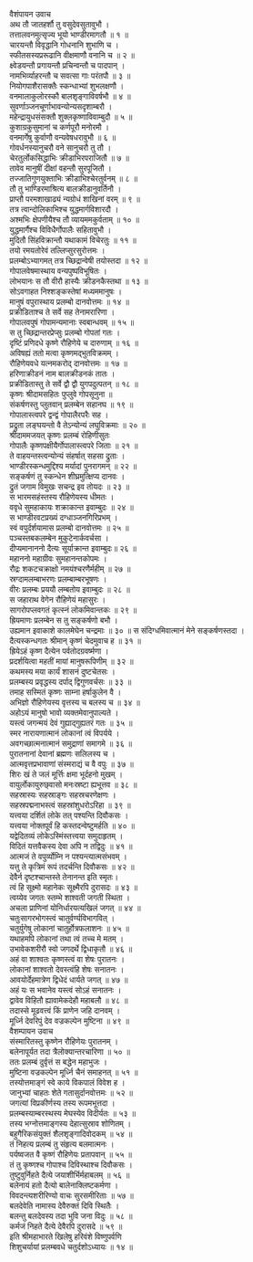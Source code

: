 वैशंपायन उवाच  
अथ तौ जातहर्शौ तु वसुदेवसुतावुभौ ।  
तत्तालवनमुत्सृज्य भूयो भाण्डीरमागतौ ॥ १ ॥  
चारयन्तौ विवृद्धानि गोधनानि शुभाणि च ।  
स्फीतसस्यप्ररूढानि वीक्षमाणौ वनानि च ॥ २ ॥  
क्ष्वेडयन्तौ प्रगायन्तौ प्रचिन्वन्तौ च पादपान् ।  
नामभिर्व्याहरन्तौ च सवत्सा गाः परंतपौ ॥ ३ ॥  
नियोगपाशैरासक्तैः स्कन्धाभ्यां शुभलक्षणौ ।  
वनमालाकुलोरस्कौ बालशृङ्‌‌‍गाविवर्षभौ ॥ ४ ॥  
सुवर्णाञ्जनचूर्णाभावन्योन्यसदृशाम्बरौ ।  
महेन्द्रायुधसंसक्तौ शुक्लकृष्णाविवाम्बुदौ ॥ ५ ॥  
कुशाग्रकुसुमानां च कर्णपूरौ मनोरमौ ।  
वनमार्गेषु कुर्वाणौ वन्यवेषधरावुभौ ॥ ६ ॥  
गोवर्धनस्यानुचरौ वने सानुचरौ तु तौ ।  
चेरतुर्लोकसिद्धाभिः क्रीडाभिरपराजितौ ॥ ७ ॥  
तावेव मानुषीं दीक्षां वहन्तौ सुरपूजितौ ।  
तज्जातिगुणयुक्ताभिः क्रीडाभिश्चेरतुर्वनम् ॥ ८ ॥  
तौ तु भाण्डिरमाश्रित्य बालक्रीडानुवर्तिनौ ।  
प्राप्तौ परमशाखाढ्यं न्यग्रोधं शाखिनां वरम् ॥ ९ ॥  
तत्र त्वान्दोलिकाभिश्च युद्धमार्गविशारदौ ।  
अश्मभिः क्षेपणीयैश्च तौ व्यायममकुर्वताम् ॥ १० ॥  
युद्धमार्गैश्च विविधैर्गोपालैः सहितावुभौ ।  
मुदितौ सिंहविक्रान्तौ यथाकामं विचेरतुः ॥ ११ ॥  
तयो रमयतोरेवं तल्लिप्सुरसुरोत्तमः ।  
प्रलम्बोऽभ्यागमत् तत्र च्छिद्रान्वेषी तयोस्तदा ॥ १२ ॥  
गोपालवेषमास्थाय वन्यपुष्पविभूषितः ।  
लोभयानः स तौ वीरौ हास्यैः क्रीडनकैस्तथा ॥ १३ ॥  
सोऽवगाहत निश्शङ्‌‌‍कस्तेषां मध्यममानुषः ।  
मानुषं वपुरास्थाय प्रलम्बो दानवोत्तमः ॥ १४ ॥  
प्रक्रीडिताश्च ते सर्वे सह तेनामरारिणा ।  
गोपालवपुषं गोपामन्यमानाः स्वबान्धवम् ॥ १५ ॥  
स तु च्छिद्रान्तरप्रेप्सुः प्रलम्बो गोपतां गतः ।  
दृष्टिं प्रणिदधे कृष्णे रौहिणेये च दारुणाम् ॥ १६ ॥  
अविषह्यं ततो मत्वा कृष्णमद्भुतविक्रमम् ।  
रौहिणेयवधे यत्‍नमकरोद् दानवोत्तमः ॥ १७ ॥  
हरिणाक्रीडनं नाम बालक्रीडनकं तातः ।  
प्रक्रीडितास्तु ते सर्वे द्वौ द्वौ युगपदुत्पतन् ॥ १८ ॥  
कृष्णः श्रीदामसहितः पुप्लुवे गोपसूनुना ॥  
संकर्षणस्तु प्लुतवान् प्रलम्बेन सहानघ ॥ १९ ॥  
गोपालास्त्वपरे द्वन्द्वं गोपालैरपरैः सह ।  
प्रद्रुता लङ्‌‌‍घयन्तो वै तेऽन्योन्यं लघुविक्रमाः ॥ २० ॥  
श्रीदाममजयत् कृष्णः प्रलम्बं रोहिणीसुतः  
गोपालैः कृष्णपक्षीयैर्गोपालास्त्वपरे जिताः ॥ २१ ॥  
ते वाहयन्तस्त्वन्योन्यं संहर्षात् सहसा द्रुताः ।  
भाण्डीरस्कन्धमुद्दिश्य मर्यादां पुनरागमन् ॥ २२ ॥  
सङ्‌‌‍कर्षणं तु स्कन्धेन शीघ्रमुत्क्षिप्य दानवः ।  
द्रुतं जगाम विमुखः सचन्द्र इव तोयदः ॥ २३ ॥  
स भारमसहंस्तस्य रौहिणेयस्य धीमतः ।  
ववृधे सुमहाकायः शक्राकान्त इवाम्बुदः ॥ २४ ॥  
स भाण्डीरवटप्रख्यं दग्धाञ्जनगिरिप्रभम् ।  
स्वं वपुर्दर्शयामास प्रलम्बो दानवोत्तमः ॥ २५ ॥  
पञ्चस्तबकलम्बेन मुकुटेनार्कवर्चसा ।  
दीप्यमानाननो दैत्यः सूर्याक्रान्त इवाम्बुदः॥ २६ ॥  
महाननो महाग्रीवः सुमहानन्तकोपमः ।  
रौद्रः शकटचक्राक्षो नमयंश्चरणैर्महीम् ॥ २७ ॥  
स्रग्दामलम्बाभरणः प्रलम्बाम्बरभूषणः ।  
वीरः प्रलम्बः प्रययौ लम्बतोय इवाम्बुदः ॥ २८ ॥  
स जहाराथ वेगेन रौहिणेयं महासुरः ।  
सागरोपप्लवगतं कृत्स्नं लोकमिवान्तकः ॥ २९ ॥  
ह्रियमाणः प्रलम्बेन स तु सङ्‌‌‍कर्षणो बभौ ।  
उह्यमान इवाकाशे कालमेघेन चन्द्रमाः ॥ ३० ॥
स संदिग्धमिवात्मानं मेने सङ्‌‌‍कर्षणस्तदा ।  
दैत्यस्कन्धगतः श्रीमान् कृष्णं चेदमुवाच ह ॥ ३१ ॥  
ह्रियेऽहं कृष्ण दैत्येन पर्वतोदग्रवर्ष्मणा ।  
प्रदर्शयित्वा महतीं मायां मानुषरूपिणीम् ॥ ३२ ॥  
कथमस्य मया कार्यं शासनं दुष्टचेतसः ।  
प्रलम्बस्य प्रवृद्धस्य दर्पाद् द्विगुणवर्चसः ॥ ३३ ॥  
तमाह सस्मितं कृष्णः साम्ना हर्षाकुलेन वै ।  
अभिज्ञो रौहिणेयस्य वृत्तस्य च बलस्य च ॥ ३४ ॥  
अहोऽयं मानुषो भावो व्यक्तमेवानुपाल्यते ।  
यस्त्वं जगन्मयं देवं गुह्याद्‌गुह्यतरं गतः ॥ ३५ ॥  
स्मर नारायणात्मानं लोकानां त्वं विपर्यये ।  
अवगच्छात्मनात्मानं समुद्राणां समागमे ॥ ३६ ॥  
पुरातनानां देवानां ब्रह्मणः सलिलस्य च ।  
आत्मवृत्तप्रभावाणां संस्मराद्यं च वै वपुः ॥ ३७ ॥  
शिरः खं ते जलं मूर्त्तिः क्षमा भूर्दहनो मुखम् ।  
वायुर्लोकायुरुछ्‌वासो मनःस्रष्टा ह्यभूत्तव ॥ ३८ ॥  
सहस्रास्यः सहस्राङ्‌‌‍गः सहस्रचरणेक्षणः ।  
सहस्रपद्मनाभस्त्वं सहस्रांशुधरोऽरिहा ॥ ३९ ॥  
यत्त्वया दर्शितं लोके तत् पश्यन्ति दिवौकसः ।  
यत्त्वया नोक्तपूर्वं हि कस्तदन्वेष्टुमर्हति ॥ ४० ॥  
यद्वेदितव्यं लोकेऽस्मिंस्तत्त्वया समुदाहृतम् ।  
विदितं यत्तवैकस्य देवा अपि न तद्विदुः ॥ ४१ ॥  
आत्मजं ते वपुर्व्योम्नि न पश्यन्त्यात्मसंभवम् ।  
यत्तु ते कृत्रिमं रूपं तदर्चन्ति दिवौकसः ॥ ४२ ॥  
देवैर्न दृष्टश्चान्तस्ते तेनानन्त इति स्मृतः।  
त्वं हि सूक्ष्मो महानेकः सूक्ष्मैरपि दुरासदः ॥ ४३ ॥  
त्वय्येव जगतः स्तम्भे शाश्वती जगती स्थिता ।  
अचला प्राणिनां योनिर्धारयत्यखिलं जगत् ॥ ४४ ॥  
चतुःसागरभोगस्त्वं चातुर्वर्ण्यविभागवित् ।  
चतुर्युगेषु लोकानां चातुर्होत्रफलाशनः ॥ ४५ ॥  
यथाहमपि लोकानां तथा त्वं तच्च मे मतम् ।  
उभावेकशरीरौ स्वो जगदर्थे द्विधाकृतौ ॥ ४६ ॥  
अहं वा शाश्वतः कृष्णस्त्वं वा शेषः पुरातनः ।  
लोकानां शाश्वतो देवस्त्वंहि शेषः सनातनः ।  
आवयोर्देहमात्रेण द्विधेदं धार्यते जगत् ॥ ४७ ॥  
अहं यः स भवानेव यस्त्वं सोऽहं सनातनः ।  
द्वावेव विहितौ ह्यावामेकदेहौ महाबलौ ॥ ४८ ॥  
तदास्से मूढवत्त्वं किं प्राणेन जहि दानवम् ।  
मूर्ध्नि देवरिपुं देव वज्रकल्पेन मुष्टिना ॥ ४९ ॥  
वैशम्पायन उवाच  
संस्मारितस्तु कृष्णेन रौहिणेयः पुरातनम् ।  
बलेनापूर्यत तदा त्रैलोक्यान्तरचारिणा ॥ ५० ॥  
ततः प्रलम्बं दुर्वृत्तं स बद्धेन महाभुजः ।  
मुष्टिना वज्रकल्पेन मूर्ध्नि चैनं समाहनत् ॥ ५१ ॥  
तस्योत्तमाङ्‌‌‍गं स्वे काये विकपालं विवेश ह ।  
जानुभ्यां चाहतः शेते गतासुर्दानवोत्तमः ॥ ५२ ॥  
जगत्यां विप्रकीर्णस्य तस्य रूपमभूत्तदा ।  
प्रलम्बस्याम्बरस्थस्य मेघस्येव विदीर्यतः ॥ ५३ ॥  
तस्य भग्नोत्तमाङ्‌‌‍गस्य देहात्सुस्राव शोणितम् ।  
बहुगैरिकसंयुक्तं शैलशृङ्‌‌‍गादिवोदकम् ॥ ५४ ॥  
तं निहत्य प्रलम्बं तु संहृत्य बलमात्मनः ।  
पर्यष्वजत वै कृष्णं रौहिणेयः प्रतापवान् ॥ ५५ ॥  
तं तु कृष्णश्च गोपाश्च दिविस्थाश्च दिवौकसः ।  
तुष्टुवुर्निहते दैत्ये जयाशीर्भिर्महाबलम् ॥ ५६ ॥  
बलेनायं हतो दैत्यो बालेनाक्लिष्टकर्मणा ।  
विवदन्त्यशरीरिण्यो वाचः सुरसमीरिताः ॥ ५७ ॥  
बलदेवेति नामास्य देवैरुक्तं दिवि स्थितैः ।  
बलन्तु बलदेवस्य तदा भुवि जना विदुः ॥ ५८ ॥  
कर्मजं निहते दैत्ये देवैरपि दुरासदे ॥ ५९ ॥  
इति श्रीमहाभारते खिलेषु हरिवंशे विष्णुपर्वणि  
शिशुचर्यायां प्रलम्बवधे चतुर्दशोऽध्यायः ॥ १४ ॥
